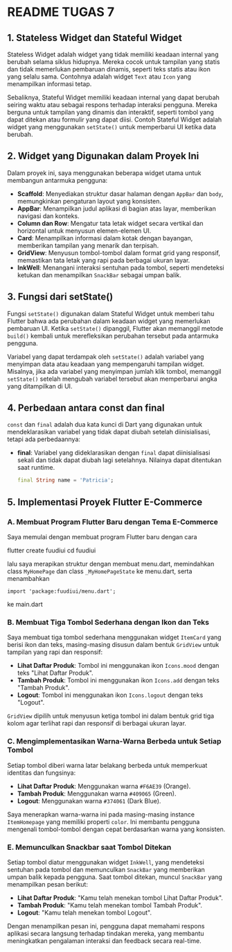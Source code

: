 # README TUGAS 7

## 1. Stateless Widget dan Stateful Widget

Stateless Widget adalah widget yang tidak memiliki keadaan internal yang berubah selama siklus hidupnya. Mereka cocok untuk tampilan yang statis dan tidak memerlukan pembaruan dinamis, seperti teks statis atau ikon yang selalu sama. Contohnya adalah widget `Text` atau `Icon` yang menampilkan informasi tetap.

Sebaliknya, Stateful Widget memiliki keadaan internal yang dapat berubah seiring waktu atau sebagai respons terhadap interaksi pengguna. Mereka berguna untuk tampilan yang dinamis dan interaktif, seperti tombol yang dapat ditekan atau formulir yang dapat diisi. Contoh Stateful Widget adalah widget yang menggunakan `setState()` untuk memperbarui UI ketika data berubah.

## 2. Widget yang Digunakan dalam Proyek Ini

Dalam proyek ini, saya menggunakan beberapa widget utama untuk membangun antarmuka pengguna:
- **Scaffold**: Menyediakan struktur dasar halaman dengan `AppBar` dan `body`, memungkinkan pengaturan layout yang konsisten.
- **AppBar**: Menampilkan judul aplikasi di bagian atas layar, memberikan navigasi dan konteks.
- **Column dan Row**: Mengatur tata letak widget secara vertikal dan horizontal untuk menyusun elemen-elemen UI.
- **Card**: Menampilkan informasi dalam kotak dengan bayangan, memberikan tampilan yang menarik dan terpisah.
- **GridView**: Menyusun tombol-tombol dalam format grid yang responsif, memastikan tata letak yang rapi pada berbagai ukuran layar.
- **InkWell**: Menangani interaksi sentuhan pada tombol, seperti mendeteksi ketukan dan menampilkan `SnackBar` sebagai umpan balik.

## 3. Fungsi dari setState()

Fungsi `setState()` digunakan dalam Stateful Widget untuk memberi tahu Flutter bahwa ada perubahan dalam keadaan widget yang memerlukan pembaruan UI. Ketika `setState()` dipanggil, Flutter akan memanggil metode `build()` kembali untuk merefleksikan perubahan tersebut pada antarmuka pengguna.

Variabel yang dapat terdampak oleh `setState()` adalah variabel yang menyimpan data atau keadaan yang mempengaruhi tampilan widget. Misalnya, jika ada variabel yang menyimpan jumlah klik tombol, memanggil `setState()` setelah mengubah variabel tersebut akan memperbarui angka yang ditampilkan di UI.

## 4. Perbedaan antara const dan final

`const` dan `final` adalah dua kata kunci di Dart yang digunakan untuk mendeklarasikan variabel yang tidak dapat diubah setelah diinisialisasi, tetapi ada perbedaannya:
- **final**: Variabel yang dideklarasikan dengan `final` dapat diinisialisasi sekali dan tidak dapat diubah lagi setelahnya. Nilainya dapat ditentukan saat runtime.
  
  ```dart
  final String name = 'Patricia';

## 5. Implementasi Proyek Flutter E-Commerce

### A. Membuat Program Flutter Baru dengan Tema E-Commerce

Saya memulai dengan membuat program Flutter baru dengan cara 

  flutter create fuudiui
  cd fuudiui

lalu saya merapikan struktur dengan membuat menu.dart, memindahkan class `MyHomePage` dan class `_MyHomePageState` ke menu.dart, serta menambahkan 

```
import 'package:fuudiui/menu.dart';
``` 
ke main.dart


### B. Membuat Tiga Tombol Sederhana dengan Ikon dan Teks

Saya membuat tiga tombol sederhana menggunakan widget `ItemCard` yang berisi ikon dan teks, masing-masing disusun dalam bentuk `GridView` untuk tampilan yang rapi dan responsif:
- **Lihat Daftar Produk**: Tombol ini menggunakan ikon `Icons.mood` dengan teks "Lihat Daftar Produk".
- **Tambah Produk**: Tombol ini menggunakan ikon `Icons.add` dengan teks "Tambah Produk".
- **Logout**: Tombol ini menggunakan ikon `Icons.logout` dengan teks "Logout".

`GridView` dipilih untuk menyusun ketiga tombol ini dalam bentuk grid tiga kolom agar terlihat rapi dan responsif di berbagai ukuran layar.

### C. Mengimplementasikan Warna-Warna Berbeda untuk Setiap Tombol

Setiap tombol diberi warna latar belakang berbeda untuk memperkuat identitas dan fungsinya:
- **Lihat Daftar Produk**: Menggunakan warna `#F6AE39` (Orange). 
- **Tambah Produk**: Menggunakan warna `#409065` (Green).
- **Logout**: Menggunakan warna `#374061` (Dark Blue).

Saya menerapkan warna-warna ini pada masing-masing instance `ItemHomepage` yang memiliki properti `color`. Ini membantu pengguna mengenali tombol-tombol dengan cepat berdasarkan warna yang konsisten.

### E. Memunculkan Snackbar saat Tombol Ditekan

Setiap tombol diatur menggunakan widget `InkWell`, yang mendeteksi sentuhan pada tombol dan memunculkan `SnackBar` yang memberikan umpan balik kepada pengguna. Saat tombol ditekan, muncul `SnackBar` yang menampilkan pesan berikut:
- **Lihat Daftar Produk**: "Kamu telah menekan tombol Lihat Daftar Produk".
- **Tambah Produk**: "Kamu telah menekan tombol Tambah Produk".
- **Logout**: "Kamu telah menekan tombol Logout".

Dengan menampilkan pesan ini, pengguna dapat memahami respons aplikasi secara langsung terhadap tindakan mereka, yang membantu meningkatkan pengalaman interaksi dan feedback secara real-time.
